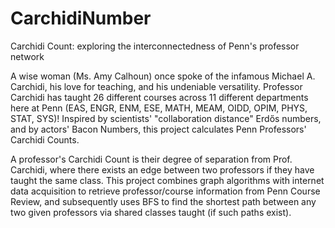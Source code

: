 # CarchidiNumber

Carchidi Count: exploring the interconnectedness of Penn's professor network

A wise woman (Ms. Amy Calhoun) once spoke of the infamous Michael A. Carchidi, his love for teaching, and his undeniable
versatility. Professor Carchidi has taught 26 different courses across 11 different departments here at Penn
(EAS, ENGR, ENM, ESE, MATH, MEAM, OIDD, OPIM, PHYS, STAT, SYS)! Inspired by scientists' "collaboration distance" Erdős
numbers, and by actors' Bacon Numbers, this project calculates Penn Professors' Carchidi Counts.

A professor's Carchidi Count is their degree of separation from Prof. Carchidi, where there exists an edge between two
professors if they have taught the same class. This project combines graph algorithms with internet data acquisition to
retrieve professor/course information from Penn Course Review, and subsequently uses BFS to find the shortest path
between any two given professors via shared classes taught (if such paths exist).
